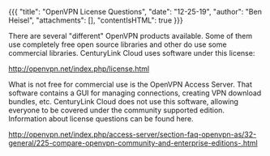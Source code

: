 {{{
  "title": "OpenVPN License Questions",
  "date": "12-25-19",
  "author": "Ben Heisel",
  "attachments": [],
  "contentIsHTML": true
}}}

<p>There are several "different" OpenVPN products available. Some of them use completely free open source libraries and other do use some commercial libraries. CenturyLink Cloud uses software under this license:</p>
<p><a href="http://openvpn.net/index.php/license.html">http://openvpn.net/index.php/license.html</a>
</p>
<p>What is not free for commercial use is the OpenVPN Access Server. That software contains a GUI for managing connections, creating VPN download bundles, etc. CenturyLink Cloud does not use this software, allowing everyone to be covered under the community
  supported edition. Information about license questions can be found here.</p>
<p><a href="https://openvpn.net/vpn-server-resources/frequently-asked-questions-licensing/">http://openvpn.net/index.php/access-server/section-faq-openvpn-as/32-general/225-compare-openvpn-community-and-enterprise-editions-.html</a>
</p>
